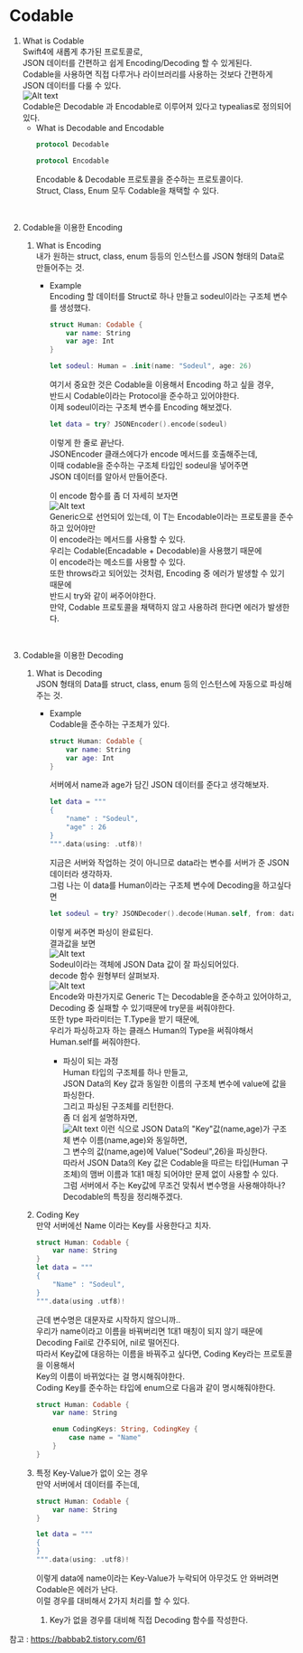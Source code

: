 # Codable


1. What is Codable <br>
Swift4에 새롭게 추가된 프로토콜로, <br>
JSON 데이터를 간편하고 쉽게 Encoding/Decoding 할 수 있게된다.<br>
Codable을 사용하면 직접 다루거나 라이브러리를 사용하는 것보다 간편하게 JSON 데이터를 다룰 수 있다. <br>
![Alt text](https://img1.daumcdn.net/thumb/R1280x0/?scode=mtistory2&fname=https%3A%2F%2Fblog.kakaocdn.net%2Fdn%2Fcd5Lbp%2FbtqOH8O793R%2FShTtajem0k4u3CkArIt3o1%2Fimg.png) <br>
Codable은 Decodable 과 Encodable로 이루어져 있다고 typealias로 정의되어 있다. <br>
    * What is Decodable and Encodable <br>
        ``` swift
        protocol Decodable

        protocol Encodable
        ```
        Encodable & Decodable 프로토콜을 준수하는 프로토콜이다. <br>
        Struct, Class, Enum 모두 Codable을 채택할 수 있다. <br>
<br>

2. Codable을 이용한 Encoding <br>
    1. What is Encoding <br>
        내가 원하는 struct, class, enum 등등의 인스턴스를 JSON 형태의 Data로 만들어주는 것. <br>
        
        * Example <br>
        Encoding 할 데이터를 Struct로 하나 만들고 sodeul이라는 구조체 변수를 생성했다. <br>
            ``` swift
            struct Human: Codable {
                var name: String
                var age: Int
            }

            let sodeul: Human = .init(name: "Sodeul", age: 26)
            ```
            여기서 중요한 것은 Codable을 이용해서 Encoding 하고 싶을 경우, <br>
            반드시 Codable이라는 Protocol을 준수하고 있어야한다. <br>
            이제 sodeul이라는 구조체 변수를 Encoding 해보겠다.
            ``` swift
            let data = try? JSONEncoder().encode(sodeul)
            ```
            이렇게 한 줄로 끝난다. <br>
            JSONEncoder 클래스에다가 encode 메서드를 호출해주는데, <br>
            이때 codable을 준수하는 구조체 타입인 sodeul을 넣어주면 <br>
            JSON 데이터를 알아서 만들어준다. <br>

            이 encode 함수를 좀 더 자세히 보자면 <br>
            ![Alt text](https://blog.kakaocdn.net/dn/wBuPQ/btqOvR8YEuy/OjkDcMEtHwVMRRgflczNC1/img.png) <br>
            Generic으로 선언되어 있는데, 이 T는 Encodable이라는 프로토콜을 준수하고 있어야만 <br>
            이 encode라는 메서드를 사용할 수 있다. <br>
            우리는 Codable(Encadable + Decodable)을 사용했기 때문에 <br>
            이 encode라는 메소드를 사용할 수 있다. <br>
            또한 throws라고 되어있는 것처럼, Encoding 중 에러가 발생할 수 있기 때문에 <br>
            반드시 try와 같이 써주어야한다. <br>
            만약, Codable 프로토콜을 채택하지 않고 사용하려 한다면 에러가 발생한다. <br>
<br>

3. Codable을 이용한 Decoding
    1. What is Decoding <br>
        JSON 형태의 Data를 struct, class, enum 등의 인스턴스에 자동으로 파싱해주는 것. 
        <br>
        * Example <br>
        Codable을 준수하는 구조체가 있다. <br>
            ``` swift 
            struct Human: Codable {
                var name: String
                var age: Int
            }
            ```
            서버에서 name과 age가 담긴 JSON 데이터를 준다고 생각해보자. <br>
            ``` swift
            let data = """
            {
                "name" : "Sodeul",
                "age" : 26
            }
            """.data(using: .utf8)!
            ```
            지금은 서버와 작업하는 것이 아니므로 data라는 변수를 서버가 준 JSON 데이터라 생각하자. <br>
            그럼 나는 이 data를 Human이라는 구조체 변수에 Decoding을 하고싶다면 <br>
            ``` swift
            let sodeul = try? JSONDecoder().decode(Human.self, from: data)
            ```
            이렇게 써주면 파싱이 완료된다. <br>
            결과값을 보면 <br>
            ![Alt text](https://blog.kakaocdn.net/dn/bLiz8a/btqOtZNzBYa/qgK0oFloUCDYfUTYX74ovK/img.png) <br>
            Sodeul이라는 객체에 JSON Data 값이 잘 파싱되어있다. <br>
            decode 함수 원형부터 살펴보자. <br>
            ![Alt text](https://blog.kakaocdn.net/dn/m3IbW/btqOuGNICzc/EMDAmjsL3yvlPAJEdQejW1/img.png) <br>
            Encode와 마찬가지로 Generic T는 Decodable을 준수하고 있어야하고, <br>
            Decoding 중 실패할 수 있기때문에 try문을 써줘야한다. <br>
            또한 type 파라미터는 T.Type을 받기 때문에, <br>
            우리가 파싱하고자 하는 클래스 Human의 Type을 써줘야해서 Human.self를 써줘야한다. <br>

            * 파싱이 되는 과정 <br>
            Human 타입의 구조체를 하나 만들고, <br>
            JSON Data의 Key 값과 동일한 이름의 구조체 변수에 value에 값을 파싱한다. <br>
            그리고 파싱된 구조체를 리턴한다. <br>
            좀 더 쉽게 설명하자면, <br>
            ![Alt text](https://blog.kakaocdn.net/dn/NhLQZ/btqOH9AywVs/JXqxxkhcjFRskNVR7tMgg1/img.png)
            이런 식으로 JSON Data의 "Key"값(name,age)가 구조체 변수 이름(name,age)와 동일하면, <br>
            그 변수의 값(name,age)에 Value("Sodeul",26)을 파싱한다. <br>
            따라서 JSON Data의 Key 값은 Codable을 따르는 타입(Human 구조체)의 맴버 이름과 1대1 매칭 되어야만 문제 없이 사용할 수 있다. <br>
            그럼 서버에서 주는 Key값에 무조건 맞춰서 변수명을 사용해야하나? <br>
            Decodable의 특징을 정리해주겠다. <br>

    2. Coding Key <br>
    만약 서버에선 Name 이라는 Key를 사용한다고 치자. <br>
        ``` swift
        struct Human: Codable {
            var name: String
        }
        let data = """
        {
            "Name" : "Sodeul",
        }
        """.data(using .utf8)!
        ```
        근데 변수명은 대문자로 시작하지 않으니까..  <br>
        우리가 name이라고 이름을 바꿔버리면 1대1 매칭이 되지 않기 때문에 <br>
        Decoding Fail로 간주되어, nil로 떨어진다. <br>
        따라서 Key값에 대응하는 이름을 바꿔주고 싶다면, Coding Key라는 프로토콜을 이용해서 <br>
        Key의 이름이 바뀌었다는 걸 명시해줘야한다. <br>
        Coding Key를 준수하는 타입에 enum으로 다음과 같이 명시해줘야한다. <br>
        ``` swift
        struct Human: Codable {
            var name: String

            enum CodingKeys: String, CodingKey {
                case name = "Name"
            }
        }
        ```
    3. 특정 Key-Value가 없이 오는 경우 <br>
        만약 서버에서 데이터를 주는데, <br>
        ``` swift
        struct Human: Codable {
            var name: String
        }

        let data = """
        {
        }
        """.data(using: .utf8)!
        ```
        이렇게 data에 name이라는 Key-Value가 누락되어 아무것도 안 와버려면 <br>
        Codable은 에러가 난다. <br>
        이럴 경우를 대비해서 2가지 처리를 할 수 있다. <br>
        1. Key가 없을 경우를 대비해 직접 Decoding 함수를 작성한다. <br>
        


참고 : https://babbab2.tistory.com/61